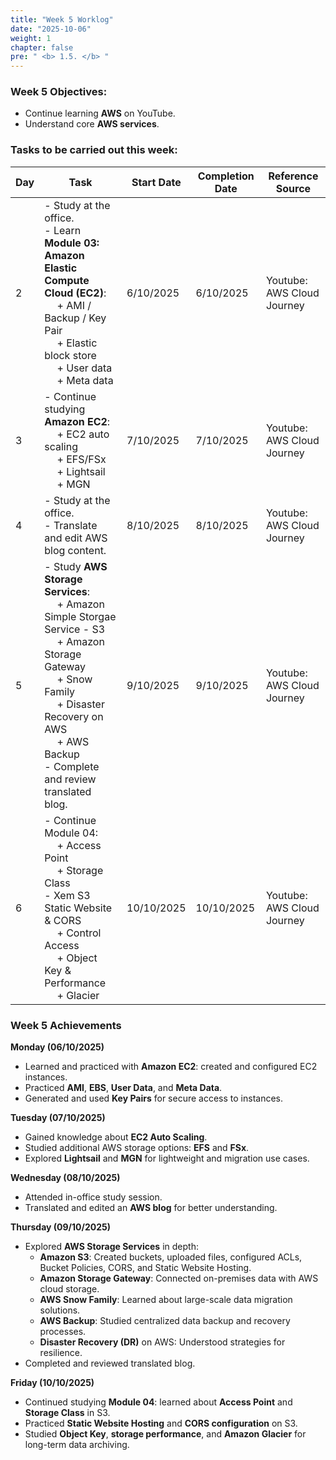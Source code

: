 ```yaml
---
title: "Week 5 Worklog"
date: "2025-10-06"
weight: 1
chapter: false
pre: " <b> 1.5. </b> "
---
```


### Week 5 Objectives:

* Continue learning **AWS** on YouTube.
* Understand core **AWS services**.

### Tasks to be carried out this week:
| Day | Task                                                                                                                                                                                                                                            | Start Date | Completion Date | Reference Source              |
| --- |------------------------------------------------------------------------------------------------------------------------------------------------------------------------------------------------------------------------------------------------------|--------------|-----------------|-----------------------------|
| 2   | - Study at the office. <br> - Learn **Module 03: Amazon Elastic Compute Cloud (EC2)**: <br>&emsp; + AMI / Backup / Key Pair <br>&emsp; +  Elastic block store <br>&emsp; + User data <br>&emsp; + Meta data                                              | 6/10/2025    | 6/10/2025       | Youtube: AWS Cloud Journey  |
| 3   | - Continue studying **Amazon EC2**: <br>&emsp; + EC2 auto scaling <br>&emsp; + EFS/FSx <br>&emsp; + Lightsail<br>&emsp; + MGN                                                                                                       | 7/10/2025    | 7/10/2025       | Youtube: AWS Cloud Journey  |
| 4   | - Study at the office. <br> - Translate and edit AWS blog content.                                                                                                                                                                                           | 8/10/2025    | 8/10/2025       | Youtube: AWS Cloud Journey  |
| 5   | - Study **AWS Storage Services**: <br>&emsp; + Amazon Simple Storgae Service - S3 <br>&emsp; + Amazon Storage Gateway <br>&emsp; + Snow Family <br>&emsp; + Disaster Recovery on AWS <br>&emsp; + AWS Backup <br> - Complete and review translated blog. | 9/10/2025    | 9/10/2025       | Youtube: AWS Cloud Journey  |
| 6   | - Continue Module 04: <br>&emsp; + Access Point <br>&emsp; + Storage Class <br> - Xem S3 Static Website & CORS <br>&emsp; + Control Access <br>&emsp; + Object Key & Performance <br>&emsp; + Glacier                                            | 10/10/2025   | 10/10/2025      | Youtube: AWS Cloud Journey  |

### Week 5 Achievements

**Monday (06/10/2025)**
- Learned and practiced with **Amazon EC2**: created and configured EC2 instances.
- Practiced **AMI**, **EBS**, **User Data**, and **Meta Data**.
- Generated and used **Key Pairs** for secure access to instances.

**Tuesday (07/10/2025)**
- Gained knowledge about **EC2 Auto Scaling**.
- Studied additional AWS storage options: **EFS** and **FSx**.
- Explored **Lightsail** and **MGN** for lightweight and migration use cases.

**Wednesday (08/10/2025)**
- Attended in-office study session.
- Translated and edited an **AWS blog** for better understanding.

**Thursday (09/10/2025)**
- Explored **AWS Storage Services** in depth:
    - **Amazon S3**: Created buckets, uploaded files, configured ACLs, Bucket Policies, CORS, and Static Website Hosting.
    - **Amazon Storage Gateway**: Connected on-premises data with AWS cloud storage.
    - **AWS Snow Family**: Learned about large-scale data migration solutions.
    - **AWS Backup**: Studied centralized data backup and recovery processes.
    - **Disaster Recovery (DR)** on AWS: Understood strategies for resilience.
- Completed and reviewed translated blog.

**Friday (10/10/2025)**
- Continued studying **Module 04**: learned about **Access Point** and **Storage Class** in S3.
- Practiced **Static Website Hosting** and **CORS configuration** on S3.
- Studied **Object Key**, **storage performance**, and **Amazon Glacier** for long-term data archiving.

